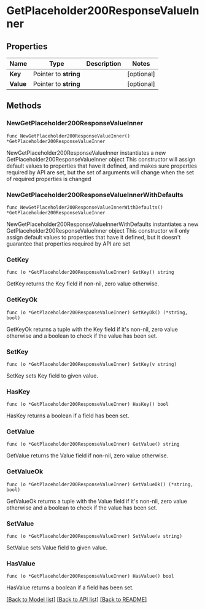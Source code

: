 # GetPlaceholder200ResponseValueInner

## Properties

Name | Type | Description | Notes
------------ | ------------- | ------------- | -------------
**Key** | Pointer to **string** |  | [optional] 
**Value** | Pointer to **string** |  | [optional] 

## Methods

### NewGetPlaceholder200ResponseValueInner

`func NewGetPlaceholder200ResponseValueInner() *GetPlaceholder200ResponseValueInner`

NewGetPlaceholder200ResponseValueInner instantiates a new GetPlaceholder200ResponseValueInner object
This constructor will assign default values to properties that have it defined,
and makes sure properties required by API are set, but the set of arguments
will change when the set of required properties is changed

### NewGetPlaceholder200ResponseValueInnerWithDefaults

`func NewGetPlaceholder200ResponseValueInnerWithDefaults() *GetPlaceholder200ResponseValueInner`

NewGetPlaceholder200ResponseValueInnerWithDefaults instantiates a new GetPlaceholder200ResponseValueInner object
This constructor will only assign default values to properties that have it defined,
but it doesn't guarantee that properties required by API are set

### GetKey

`func (o *GetPlaceholder200ResponseValueInner) GetKey() string`

GetKey returns the Key field if non-nil, zero value otherwise.

### GetKeyOk

`func (o *GetPlaceholder200ResponseValueInner) GetKeyOk() (*string, bool)`

GetKeyOk returns a tuple with the Key field if it's non-nil, zero value otherwise
and a boolean to check if the value has been set.

### SetKey

`func (o *GetPlaceholder200ResponseValueInner) SetKey(v string)`

SetKey sets Key field to given value.

### HasKey

`func (o *GetPlaceholder200ResponseValueInner) HasKey() bool`

HasKey returns a boolean if a field has been set.

### GetValue

`func (o *GetPlaceholder200ResponseValueInner) GetValue() string`

GetValue returns the Value field if non-nil, zero value otherwise.

### GetValueOk

`func (o *GetPlaceholder200ResponseValueInner) GetValueOk() (*string, bool)`

GetValueOk returns a tuple with the Value field if it's non-nil, zero value otherwise
and a boolean to check if the value has been set.

### SetValue

`func (o *GetPlaceholder200ResponseValueInner) SetValue(v string)`

SetValue sets Value field to given value.

### HasValue

`func (o *GetPlaceholder200ResponseValueInner) HasValue() bool`

HasValue returns a boolean if a field has been set.


[[Back to Model list]](../README.md#documentation-for-models) [[Back to API list]](../README.md#documentation-for-api-endpoints) [[Back to README]](../README.md)



